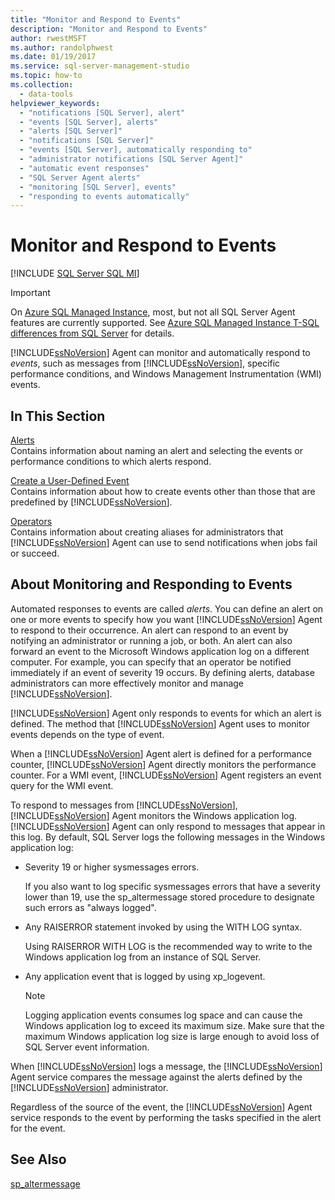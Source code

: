 ```yaml
---
title: "Monitor and Respond to Events"
description: "Monitor and Respond to Events"
author: rwestMSFT
ms.author: randolphwest
ms.date: 01/19/2017
ms.service: sql-server-management-studio
ms.topic: how-to
ms.collection:
  - data-tools
helpviewer_keywords:
  - "notifications [SQL Server], alert"
  - "events [SQL Server], alerts"
  - "alerts [SQL Server]"
  - "notifications [SQL Server]"
  - "events [SQL Server], automatically responding to"
  - "administrator notifications [SQL Server Agent]"
  - "automatic event responses"
  - "SQL Server Agent alerts"
  - "monitoring [SQL Server], events"
  - "responding to events automatically"
---
```

# Monitor and Respond to Events
[!INCLUDE [SQL Server SQL MI](../includes/applies-to-version/sql-asdbmi.md)]

> [!IMPORTANT]  
> On [Azure SQL Managed Instance](/azure/sql-database/sql-database-managed-instance), most, but not all SQL Server Agent features are currently supported. See [Azure SQL Managed Instance T-SQL differences from SQL Server](/azure/sql-database/sql-database-managed-instance-transact-sql-information#sql-server-agent) for details.

[!INCLUDE[ssNoVersion](../includes/ssnoversion-md.md)] Agent can monitor and automatically respond to *events*, such as messages from [!INCLUDE[ssNoVersion](../includes/ssnoversion-md.md)], specific performance conditions, and Windows Management Instrumentation (WMI) events.  
  
## In This Section  
[Alerts](alerts.md)  
Contains information about naming an alert and selecting the events or performance conditions to which alerts respond.  
  
[Create a User-Defined Event](create-a-user-defined-event.md)  
Contains information about how to create events other than those that are predefined by [!INCLUDE[ssNoVersion](../includes/ssnoversion-md.md)].  
  
[Operators](operators.md)  
Contains information about creating aliases for administrators that [!INCLUDE[ssNoVersion](../includes/ssnoversion-md.md)] Agent can use to send notifications when jobs fail or succeed.  
  
## About Monitoring and Responding to Events  
Automated responses to events are called *alerts*. You can define an alert on one or more events to specify how you want [!INCLUDE[ssNoVersion](../includes/ssnoversion-md.md)] Agent to respond to their occurrence. An alert can respond to an event by notifying an administrator or running a job, or both. An alert can also forward an event to the Microsoft Windows application log on a different computer. For example, you can specify that an operator be notified immediately if an event of severity 19 occurs. By defining alerts, database administrators can more effectively monitor and manage [!INCLUDE[ssNoVersion](../includes/ssnoversion-md.md)].  
  
[!INCLUDE[ssNoVersion](../includes/ssnoversion-md.md)] Agent only responds to events for which an alert is defined. The method that [!INCLUDE[ssNoVersion](../includes/ssnoversion-md.md)] Agent uses to monitor events depends on the type of event.  
  
When a [!INCLUDE[ssNoVersion](../includes/ssnoversion-md.md)] Agent alert is defined for a performance counter, [!INCLUDE[ssNoVersion](../includes/ssnoversion-md.md)] Agent directly monitors the performance counter. For a WMI event, [!INCLUDE[ssNoVersion](../includes/ssnoversion-md.md)] Agent registers an event query for the WMI event.  
  
To respond to messages from [!INCLUDE[ssNoVersion](../includes/ssnoversion-md.md)], [!INCLUDE[ssNoVersion](../includes/ssnoversion-md.md)] Agent monitors the Windows application log. [!INCLUDE[ssNoVersion](../includes/ssnoversion-md.md)] Agent can only respond to messages that appear in this log. By default, SQL Server logs the following messages in the Windows application log:  
  
-   Severity 19 or higher sysmessages errors.  
  
    If you also want to log specific sysmessages errors that have a severity lower than 19, use the sp_altermessage stored procedure to designate such errors as "always logged".  
  
-   Any RAISERROR statement invoked by using the WITH LOG syntax.  
  
    Using RAISERROR WITH LOG is the recommended way to write to the Windows application log from an instance of SQL Server.  
  
-   Any application event that is logged by using xp_logevent.  
  
    > [!NOTE]  
    > Logging application events consumes log space and can cause the Windows application log to exceed its maximum size. Make sure that the maximum Windows application log size is large enough to avoid loss of SQL Server event information.  
  
When [!INCLUDE[ssNoVersion](../includes/ssnoversion-md.md)] logs a message, the [!INCLUDE[ssNoVersion](../includes/ssnoversion-md.md)] Agent service compares the message against the alerts defined by the [!INCLUDE[ssNoVersion](../includes/ssnoversion-md.md)] administrator.  
  
Regardless of the source of the event, the [!INCLUDE[ssNoVersion](../includes/ssnoversion-md.md)] Agent service responds to the event by performing the tasks specified in the alert for the event.  
  
## See Also  
[sp_altermessage](/sql/relational-databases/system-stored-procedures/sp-altermessage-transact-sql)  

